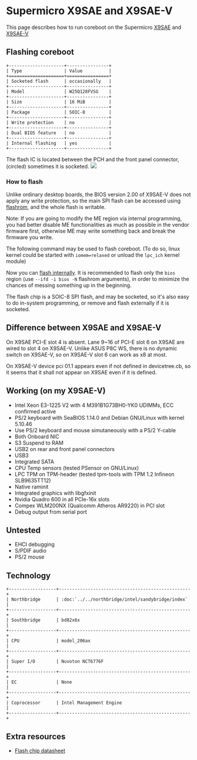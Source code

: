 # Supermicro X9SAE and X9SAE-V

This page describes how to run coreboot on the Supermicro [X9SAE] and [X9SAE-V]

## Flashing coreboot

```{eval-rst}
+---------------------+----------------+
| Type                | Value          |
+=====================+================+
| Socketed flash      | occasionally   |
+---------------------+----------------+
| Model               | W25Q128FVSG    |
+---------------------+----------------+
| Size                | 16 MiB         |
+---------------------+----------------+
| Package             | SOIC-8         |
+---------------------+----------------+
| Write protection    | no             |
+---------------------+----------------+
| Dual BIOS feature   | no             |
+---------------------+----------------+
| Internal flashing   | yes            |
+---------------------+----------------+
```

The flash IC is located between the PCH and the front panel connector,
(circled) sometimes it is socketed.
![](x9sae.jpg)

### How to flash

Unlike ordinary desktop boards, the BIOS version 2.00 of X9SAE-V does not
apply any write protection, so the main SPI flash can be accessed using
[flashrom], and the whole flash is writable.

Note: If you are going to modify the ME region via internal programming, you had
better disable ME functionalities as much as possible in the vendor firmware
first, otherwise ME may write something back and break the firmware you write.

The following command may be used to flash coreboot. (To do so, linux kernel
could be started with `iomem=relaxed` or unload the `lpc_ich` kernel module)

Now you can [flash internally]. It is recommended to flash only the `bios`
region (use `--ifd -i bios -N` flashrom arguments), in order to minimize the
chances of messing something up in the beginning.

The flash chip is a SOIC-8 SPI flash, and may be socketed, so it's also easy
to do in-system programming, or remove and flash externally if it is socketed.

## Difference between X9SAE and X9SAE-V
On X9SAE PCI-E slot 4 is absent. Lane 9~16 of PCI-E slot 6 on X9SAE are wired
to slot 4 on X9SAE-V. Unlike ASUS P8C WS, there is no dynamic switch on X9SAE-V,
so on X9SAE-V slot 6 can work as x8 at most.

On X9SAE-V device pci 01.1 appears even if not defined in devicetree.cb, so it
seems that it shall not appear on X9SAE even if it is defined.

## Working (on my X9SAE-V)
- Intel Xeon E3-1225 V2 with 4 M391B1G73BH0-YK0 UDIMMs, ECC confirmed active
- PS/2 keyboard with SeaBIOS 1.14.0 and Debian GNU/Linux with kernel 5.10.46
- Use PS/2 keyboard and mouse simutaneously with a PS/2 Y-cable
- Both Onboard NIC
- S3 Suspend to RAM
- USB2 on rear and front panel connectors
- USB3
- Integrated SATA
- CPU Temp sensors (tested PSensor on GNU/Linux)
- LPC TPM on TPM-header (tested tpm-tools with TPM 1.2 Infineon SLB9635TT12)
- Native raminit
- Integrated graphics with libgfxinit
- Nvidia Quadro 600 in all PCIe-16x slots
- Compex WLM200NX (Qualcomm Atheros AR9220) in PCI slot
- Debug output from serial port

## Untested

- EHCI debugging
- S/PDIF audio
- PS/2 mouse

## Technology

```{eval-rst}
+------------------+--------------------------------------------------+
| Northbridge      | :doc:`../../northbridge/intel/sandybridge/index` |
+------------------+--------------------------------------------------+
| Southbridge      | bd82x6x                                          |
+------------------+--------------------------------------------------+
| CPU              | model_206ax                                      |
+------------------+--------------------------------------------------+
| Super I/O        | Nuvoton NCT6776F                                 |
+------------------+--------------------------------------------------+
| EC               | None                                             |
+------------------+--------------------------------------------------+
| Coprocessor      | Intel Management Engine                          |
+------------------+--------------------------------------------------+
```

## Extra resources

- [Flash chip datasheet][W25Q128FVSG]

[X9SAE]: https://www.supermicro.com/products/motherboard/xeon/c216/x9sae.cfm
[X9SAE-V]:  https://www.supermicro.com/products/motherboard/xeon/c216/x9sae-v.cfm
[W25Q128FVSG]: https://static.chipdip.ru/lib/093/DOC001093213.pdf
[flashrom]: https://flashrom.org/
[flash internally]: ../../tutorial/flashing_firmware/int_flashrom.md
